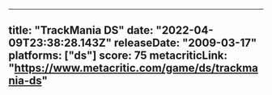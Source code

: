 
---
title: "TrackMania DS"
date: "2022-04-09T23:38:28.143Z"
releaseDate: "2009-03-17"
platforms: ["ds"]
score: 75
metacriticLink: "https://www.metacritic.com/game/ds/trackmania-ds"
---
